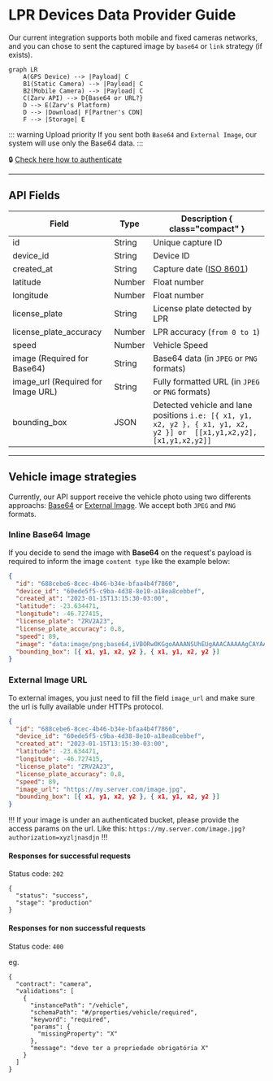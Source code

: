 # LPR Devices Data Provider Guide

Our current integration supports both mobile and fixed cameras networks, and you can chose to sent the captured image by `base64` or `link` strategy (if exists).

```mermaid
graph LR
    A(GPS Device) --> |Payload| C
    B1(Static Camera) --> |Payload| C
    B2(Mobile Camera) --> |Payload| C
    C(Zarv API) --> D{Base64 or URL?}
    D --> E(Zarv's Platform)
    D --> |Download| F[Partner's CDN]
    F --> |Storage| E
```

::: warning Upload priority
If you sent both `Base64` and `External Image`, our system will use only the Base64 data.
:::

:lock: [Check here how to authenticate](./authentication.md)

---

## API Fields

| Field                                                              | Type   | Description { class="compact" }                                                                                       |
| ------------------------------------------------------------------ | ------ | --------------------------------------------------------------------------------------------------------------------- |
| id <Badge type="danger" text="required" />                        | String | Unique capture ID                                                                                                     |
| device_id <Badge type="danger" text="required" />                 | String | Device ID                                                                                                             |
| created_at <Badge type="danger" text="required" />                | String | Capture date ([ISO 8601](https://www.w3.org/TR/NOTE-datetime))                                                        |
| latitude <Badge type="danger" text="required" />                  | Number | Float number                                                                                                          |
| longitude <Badge type="danger" text="required" />                 | Number | Float number                                                                                                          |
| license_plate <Badge type="danger" text="required" />             | String | License plate detected by LPR                                                                                         |
| license_plate_accuracy                                             | Number | LPR accuracy (`from 0 to 1`)                                                                                          |
| speed                                                              | Number | Vehicle Speed                                                                                                         |
| image (Required for Base64)          | String | Base64 data (in `JPEG` or `PNG` formats)                                                                              |
| image_url (Required for Image URL)   | String | Fully formatted URL (in `JPEG` or `PNG` formats)                                                                      |
| bounding_box                                                       | JSON   | Detected vehicle and lane positions `i.e: [{ x1, y1, x2, y2 }, { x1, y1, x2, y2 }] or  [[x1,y1,x2,y2],[x1,y1,x2,y2]]` |

---

## Vehicle image strategies

Currently, our API support receive the vehicle photo using two differents approachs: [Base64](#inline-base64-image) or [External Image](#external-image-url). We accept both `JPEG` and `PNG` formats.

### Inline Base64 Image

If you decide to send the image with **Base64** on the request's payload is required to inform the image `content type` like the example below:

```json #10
{
  "id": "688cebe6-8cec-4b46-b34e-bfaa4b4f7860",
  "device_id": "60ede5f5-c9ba-4d38-8e10-a18ea8cebbef",
  "created_at": "2023-01-15T13:15:30-03:00",
  "latitude": -23.634471,
  "longitude": -46.727415,
  "license_plate": "ZRV2A23",
  "license_plate_accuracy": 0.8,
  "speed": 89,
  "image": "data:image/png;base64,iVBORw0KGgoAAAANSUhEUgAAACAAAAAgCAYAAABzGdBT...truncated",
  "bounding_box": [{ x1, y1, x2, y2 }, { x1, y1, x2, y2 }]
}
```

### External Image URL

To external images, you just need to fill the field `image_url` and make sure the url is fully available under HTTPs protocol.

```json #10
{
  "id": "688cebe6-8cec-4b46-b34e-bfaa4b4f7860",
  "device_id": "60ede5f5-c9ba-4d38-8e10-a18ea8cebbef",
  "created_at": "2023-01-15T13:15:30-03:00",
  "latitude": -23.634471,
  "longitude": -46.727415,
  "license_plate": "ZRV2A23",
  "license_plate_accuracy": 0.8,
  "speed": 89,
  "image_url": "https://my.server.com/image.jpg",
  "bounding_box": [{ x1, y1, x2, y2 }, { x1, y1, x2, y2 }]
}
```

!!!
If your image is under an authenticated bucket, please provide the access params on the url. Like this: `https://my.server.com/image.jpg?authorization=xyzljnasdjn`
!!!

#### Responses for successful requests

Status code: `202`

```json#10
{
  "status": "success",
  "stage": "production"
}
```

#### Responses for non successful requests

Status code: `400`

eg.

```json#10
{
  "contract": "camera",
  "validations": [
    {
      "instancePath": "/vehicle",
      "schemaPath": "#/properties/vehicle/required",
      "keyword": "required",
      "params": {
        "missingProperty": "X"
      },
      "message": "deve ter a propriedade obrigatória X"
    }
  ]
}
```
